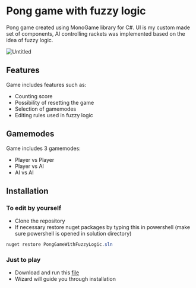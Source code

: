 # Pong game with fuzzy logic
Pong game created using MonoGame library for C#. UI is my custom made set of components, AI controlling rackets was implemented based on the idea of fuzzy logic.

![Untitled](https://github.com/user-attachments/assets/e1d73bf9-97b3-4106-968e-247130cd8167)

## Features
Game includes features such as:
 - Counting score
 - Possibility of resetting the game
 - Selection of gamemodes
 - Editing rules used in fuzzy logic
## Gamemodes
Game includes 3 gamemodes: 
  - Player vs Player
  - Player vs AI
  - AI vs AI
## Installation
### To edit by yourself 
- Clone the repository
- If necessary restore nuget packages by typing this in powershell (make sure powershell is opened in solution directory)
```powershell
nuget restore PongGameWithFuzzyLogic.sln
```
### Just to play
- Download and run this [file](https://github.com/KacperZawalski/PongGameWithFuzzyLogic/blob/master/PongGameWithFuzzyLogic/bin/Release/Setup/setup.exe)
- Wizard will guide you through installation


